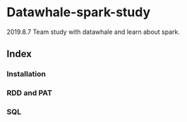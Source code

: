 # Datawhale-spark-study
2019.8.7 Team study with datawhale and learn about spark.

## Index

### Installation

### RDD and PAT

### SQL
